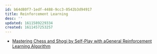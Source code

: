 ```yaml
---
id: b64d80f7-1edf-4488-9cc3-0542b3d94917
title: Reinforcement Learning
desc: ''
updated: 1611589229334
created: 1611457253257
---
```


- [Mastering Chess and Shogi by Self-Play with aGeneral Reinforcement Learning Algorithm](https://arxiv.org/pdf/1712.01815.pdf)

